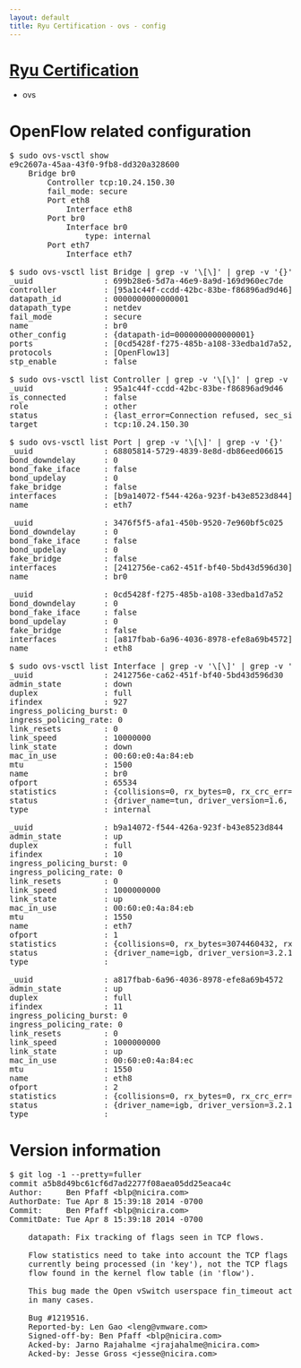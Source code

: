 ```yaml
---
layout: default
title: Ryu Certification - ovs - config
---
```

# [Ryu Certification](http://osrg.github.io/ryu/certification.html)
* ovs 

# OpenFlow related configuration
<pre>
$ sudo ovs-vsctl show
e9c2607a-45aa-43f0-9fb8-dd320a328600
    Bridge br0
        Controller tcp:10.24.150.30
        fail_mode: secure
        Port eth8
            Interface eth8
        Port br0
            Interface br0
                type: internal
        Port eth7
            Interface eth7

$ sudo ovs-vsctl list Bridge | grep -v '\[\]' | grep -v '{}'
_uuid               : 699b28e6-5d7a-46e9-8a9d-169d960ec7de
controller          : [95a1c44f-ccdd-42bc-83be-f86896ad9d46]
datapath_id         : 0000000000000001
datapath_type       : netdev
fail_mode           : secure
name                : br0
other_config        : {datapath-id=0000000000000001}
ports               : [0cd5428f-f275-485b-a108-33edba1d7a52, 3476f5f5-afa1-450b-9520-7e960bf5c025, 68805814-5729-4839-8e8d-db86eed06615]
protocols           : [OpenFlow13]
stp_enable          : false

$ sudo ovs-vsctl list Controller | grep -v '\[\]' | grep -v '{}'
_uuid               : 95a1c44f-ccdd-42bc-83be-f86896ad9d46
is_connected        : false
role                : other
status              : {last_error=Connection refused, sec_since_connect=942, sec_since_disconnect=0, state=BACKOFF}
target              : tcp:10.24.150.30

$ sudo ovs-vsctl list Port | grep -v '\[\]' | grep -v '{}'
_uuid               : 68805814-5729-4839-8e8d-db86eed06615
bond_downdelay      : 0
bond_fake_iface     : false
bond_updelay        : 0
fake_bridge         : false
interfaces          : [b9a14072-f544-426a-923f-b43e8523d844]
name                : eth7

_uuid               : 3476f5f5-afa1-450b-9520-7e960bf5c025
bond_downdelay      : 0
bond_fake_iface     : false
bond_updelay        : 0
fake_bridge         : false
interfaces          : [2412756e-ca62-451f-bf40-5bd43d596d30]
name                : br0

_uuid               : 0cd5428f-f275-485b-a108-33edba1d7a52
bond_downdelay      : 0
bond_fake_iface     : false
bond_updelay        : 0
fake_bridge         : false
interfaces          : [a817fbab-6a96-4036-8978-efe8a69b4572]
name                : eth8

$ sudo ovs-vsctl list Interface | grep -v '\[\]' | grep -v '{}'
_uuid               : 2412756e-ca62-451f-bf40-5bd43d596d30
admin_state         : down
duplex              : full
ifindex             : 927
ingress_policing_burst: 0
ingress_policing_rate: 0
link_resets         : 0
link_speed          : 10000000
link_state          : down
mac_in_use          : 00:60:e0:4a:84:eb
mtu                 : 1500
name                : br0
ofport              : 65534
statistics          : {collisions=0, rx_bytes=0, rx_crc_err=0, rx_dropped=0, rx_errors=0, rx_frame_err=0, rx_over_err=0, rx_packets=0, tx_bytes=0, tx_dropped=0, tx_errors=0, tx_packets=0}
status              : {driver_name=tun, driver_version=1.6, firmware_version=N/A}
type                : internal

_uuid               : b9a14072-f544-426a-923f-b43e8523d844
admin_state         : up
duplex              : full
ifindex             : 10
ingress_policing_burst: 0
ingress_policing_rate: 0
link_resets         : 0
link_speed          : 1000000000
link_state          : up
mac_in_use          : 00:60:e0:4a:84:eb
mtu                 : 1550
name                : eth7
ofport              : 1
statistics          : {collisions=0, rx_bytes=3074460432, rx_crc_err=0, rx_dropped=0, rx_errors=0, rx_frame_err=0, rx_over_err=0, rx_packets=72748871, tx_bytes=0, tx_dropped=0, tx_errors=0, tx_packets=0}
status              : {driver_name=igb, driver_version=3.2.10-k, firmware_version=3.10-0}
type                : 

_uuid               : a817fbab-6a96-4036-8978-efe8a69b4572
admin_state         : up
duplex              : full
ifindex             : 11
ingress_policing_burst: 0
ingress_policing_rate: 0
link_resets         : 0
link_speed          : 1000000000
link_state          : up
mac_in_use          : 00:60:e0:4a:84:ec
mtu                 : 1550
name                : eth8
ofport              : 2
statistics          : {collisions=0, rx_bytes=0, rx_crc_err=0, rx_dropped=0, rx_errors=0, rx_frame_err=0, rx_over_err=0, rx_packets=0, tx_bytes=7028787, tx_dropped=0, tx_errors=0, tx_packets=74921}
status              : {driver_name=igb, driver_version=3.2.10-k, firmware_version=3.10-0}
type                : 
</pre>

# Version information
<pre>
$ git log -1 --pretty=fuller
commit a5b8d49bc61cf6d7ad2277f08aea05dd25eaca4c
Author:     Ben Pfaff &lt;blp@nicira.com&gt;
AuthorDate: Tue Apr 8 15:39:18 2014 -0700
Commit:     Ben Pfaff &lt;blp@nicira.com&gt;
CommitDate: Tue Apr 8 15:39:18 2014 -0700

    datapath: Fix tracking of flags seen in TCP flows.
    
    Flow statistics need to take into account the TCP flags from the packet
    currently being processed (in 'key'), not the TCP flags matched by the
    flow found in the kernel flow table (in 'flow').
    
    This bug made the Open vSwitch userspace fin_timeout action have no effect
    in many cases.
    
    Bug #1219516.
    Reported-by: Len Gao &lt;leng@vmware.com&gt;
    Signed-off-by: Ben Pfaff &lt;blp@nicira.com&gt;
    Acked-by: Jarno Rajahalme &lt;jrajahalme@nicira.com&gt;
    Acked-by: Jesse Gross &lt;jesse@nicira.com&gt;
</pre>
